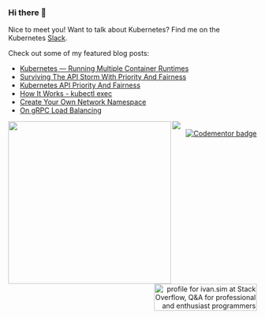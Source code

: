 ### Hi there 👋

Nice to meet you! Want to talk about Kubernetes? Find me on the Kubernetes [Slack](https://kubernetes.slack.com/archives/D1ZPX0J8G).

Check out some of my featured blog posts:

* [Kubernetes — Running Multiple Container Runtimes](https://ihcsim.medium.com/kubernetes-running-multiple-container-runtimes-65220b4f9ef4)
* [Surviving The API Storm With Priority And Fairness](https://www.openshift.com/blog/surviving-the-api-storm-with-api-priority-fairness)
* [Kubernetes API Priority And Fairness](https://itnext.io/kubernetes-api-priority-and-fairness-b1ef2b8a26a2?sk=8caee3ff05dc17de1abe2dad0bb66ac3)
* [How It Works - kubectl exec](https://itnext.io/how-it-works-kubectl-exec-e31325daa910?sk=e5261140e813905ff72ec2d7fd12ddf3)
* [Create Your Own Network Namespace](https://itnext.io/create-your-own-network-namespace-90aaebc745d?sk=96542e5aca4696282c43bb70175f0801)
* [On gRPC Load Balancing](https://itnext.io/on-grpc-load-balancing-683257c5b7b3)

<div>
  <img align="left" width="330px" src="https://github-readme-stats.vercel.app/api/top-langs/?username=ihcsim" />
  <img src="https://github-readme-stats.vercel.app/api?username=ihcsim&show_icons=true" />  
  <div align="right">
    <div><a href="https://www.codementor.io/@ihcsim?refer=badge"><img src="https://www.codementor.io/m-badges/ihcsim/im-a-cm-b.svg" alt="Codementor badge"></a></div>
    <div><a href="https://stackoverflow.com/users/1144203/ivan-sim"><img src="https://stackoverflow.com/users/flair/1144203.png?theme=dark" width="208" height="55" alt="profile for ivan.sim at Stack Overflow, Q&amp;A for professional and enthusiast programmers" title="profile for ivan.sim at Stack Overflow, Q&amp;A for professional and enthusiast programmers"></a></div>
  </div>
</div>
